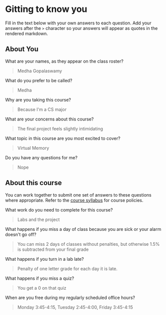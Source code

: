 # Gitting to know you
Fill in the text below with your own answers to each question. Add your answers after the `>` character so your answers will appear as quotes in the rendered markdown.

## About You
What are your names, as they appear on the class roster?
> Medha Gopalaswamy

What do you prefer to be called?
> Medha

Why are you taking this course?
> Because I'm a CS major

What are your concerns about this course?
> The final project feels slightly intimidating

What topic in this course are you most excited to cover?
> Virtual Memory

Do you have any questions for me?
> Nope

## About this course
You can work together to submit one set of answers to these questions where appropriate. Refer to the [course syllabus](http://www.cs.grinnell.edu/~curtsinger/teaching/2016S/CSC213/syllabus/) for course policies.

What work do you need to complete for this course?
> Labs and the project

What happens if you miss a day of class because you are sick or your alarm doesn't go off?
> You can miss 2 days of classes without penalties, but otherwise 1.5% is subtracted from your final grade

What happens if you turn in a lab late?
> Penalty of one letter grade for each day it is late.

What happens if you miss a quiz?
> You get a 0 on that quiz

When are you free during my regularly scheduled office hours?
> Monday 3:45-4:15, Tuesday 2:45-4:00, Friday 3:45-4:15
